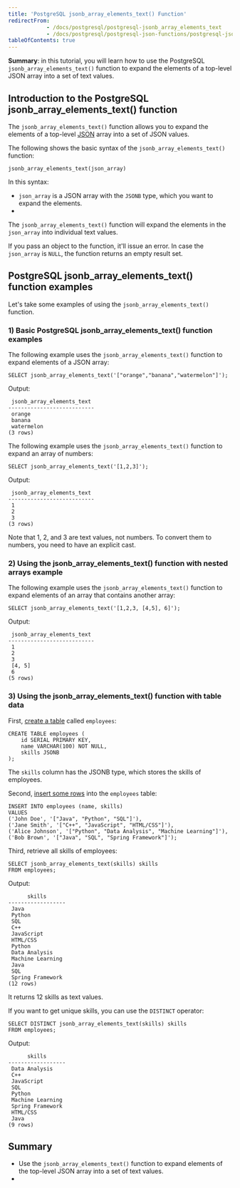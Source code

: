```yaml
---
title: 'PostgreSQL jsonb_array_elements_text() Function'
redirectFrom:
            - /docs/postgresql/postgresql-jsonb_array_elements_text 
            - /docs/postgresql/postgresql-json-functions/postgresql-jsonb_array_elements_text/
tableOfContents: true
---
```


**Summary**: in this tutorial, you will learn how to use the PostgreSQL `jsonb_array_elements_text()` function to expand the elements of a top-level JSON array into a set of text values.



## Introduction to the PostgreSQL jsonb_array_elements_text() function



The `jsonb_array_elements_text()` function allows you to expand the elements of a top-level [JSON](/docs/postgresql/postgresql-json) array into a set of JSON values.



The following shows the basic syntax of the `jsonb_array_elements_text()` function:



```
jsonb_array_elements_text(json_array)
```



In this syntax:



- `json_array` is a JSON array with the `JSONB` type, which you want to expand the elements.
- 


The `jsonb_array_elements_text()` function will expand the elements in the `json_array` into individual text values.



If you pass an object to the function, it'll issue an error. In case the `json_array` is `NULL`, the function returns an empty result set.



## PostgreSQL jsonb_array_elements_text() function examples



Let's take some examples of using the `jsonb_array_elements_text()` function.



### 1) Basic PostgreSQL jsonb_array_elements_text() function examples



The following example uses the `jsonb_array_elements_text()` function to expand elements of a JSON array:



```
SELECT jsonb_array_elements_text('["orange","banana","watermelon"]');
```



Output:



```
 jsonb_array_elements_text
---------------------------
 orange
 banana
 watermelon
(3 rows)
```



The following example uses the `jsonb_array_elements_text()` function to expand an array of numbers:



```
SELECT jsonb_array_elements_text('[1,2,3]');
```



Output:



```
 jsonb_array_elements_text
---------------------------
 1
 2
 3
(3 rows)
```



Note that 1, 2, and 3 are text values, not numbers. To convert them to numbers, you need to have an explicit cast.



### 2) Using the jsonb_array_elements_text() function with nested arrays example



The following example uses the `jsonb_array_elements_text()` function to expand elements of an array that contains another array:



```
SELECT jsonb_array_elements_text('[1,2,3, [4,5], 6]');
```



Output:



```
 jsonb_array_elements_text
---------------------------
 1
 2
 3
 [4, 5]
 6
(5 rows)
```



### 3) Using the jsonb_array_elements_text() function with table data



First, [create a table](/docs/postgresql/postgresql-create-table) called `employees`:



```
CREATE TABLE employees (
    id SERIAL PRIMARY KEY,
    name VARCHAR(100) NOT NULL,
    skills JSONB
);
```



The `skills` column has the JSONB type, which stores the skills of employees.



Second, [insert some rows](/docs/postgresql/postgresql-insert-multiple-rows) into the `employees` table:



```
INSERT INTO employees (name, skills)
VALUES
('John Doe', '["Java", "Python", "SQL"]'),
('Jane Smith', '["C++", "JavaScript", "HTML/CSS"]'),
('Alice Johnson', '["Python", "Data Analysis", "Machine Learning"]'),
('Bob Brown', '["Java", "SQL", "Spring Framework"]');
```



Third, retrieve all skills of employees:



```
SELECT jsonb_array_elements_text(skills) skills
FROM employees;
```



Output:



```
      skills
------------------
 Java
 Python
 SQL
 C++
 JavaScript
 HTML/CSS
 Python
 Data Analysis
 Machine Learning
 Java
 SQL
 Spring Framework
(12 rows)
```



It returns 12 skills as text values.



If you want to get unique skills, you can use the `DISTINCT` operator:



```
SELECT DISTINCT jsonb_array_elements_text(skills) skills
FROM employees;
```



Output:



```
      skills
------------------
 Data Analysis
 C++
 JavaScript
 SQL
 Python
 Machine Learning
 Spring Framework
 HTML/CSS
 Java
(9 rows)
```



## Summary



- Use the `jsonb_array_elements_text()` function to expand elements of the top-level JSON array into a set of text values.
- 
